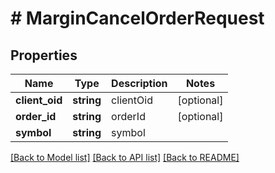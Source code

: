 # # MarginCancelOrderRequest

## Properties

Name | Type | Description | Notes
------------ | ------------- | ------------- | -------------
**client_oid** | **string** | clientOid | [optional]
**order_id** | **string** | orderId | [optional]
**symbol** | **string** | symbol |

[[Back to Model list]](../../README.md#models) [[Back to API list]](../../README.md#endpoints) [[Back to README]](../../README.md)
